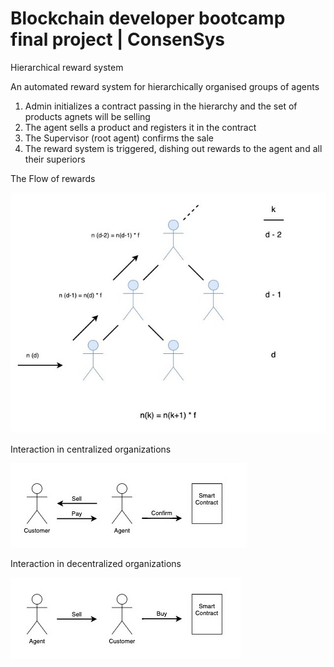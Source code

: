 # Blockchain developer bootcamp final project | ConsenSys
Hierarchical reward system

An automated reward system for hierarchically organised groups of agents

1. Admin initializes a contract passing in the hierarchy and the set of products agnets will be selling
2. The agent sells a product and registers it in the contract
3. The Supervisor (root agent) confirms the sale
4. The reward system is triggered, dishing out rewards to the agent and all their superiors

The Flow of rewards

![alt text](reward-flow.jpeg "Reward flow")

Interaction in centralized organizations

![alt text](centralized-org.jpeg "Centralized organization")

Interaction in decentralized organizations

![alt text](decentralized-org.jpeg "Decentaralized organization")
